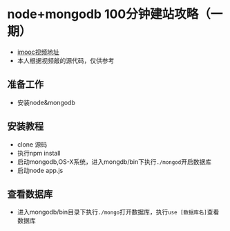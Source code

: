 # node+mongodb 100分钟建站攻略（一期）
- [imooc视频地址](http://www.imooc.com/learn/75)
- 本人根据视频敲的源代码，仅供参考

## 准备工作
- 安装node&mongodb

## 安装教程
- clone 源码
- 执行npm install
- 启动mongodb,OS-X系统，进入mongdb/bin下执行`./mongod`开启数据库
- 启动node app.js

## 查看数据库
- 进入mongodb/bin目录下执行`./mongo`打开数据库，执行`use [数据库名]`查看数据库

